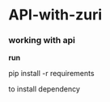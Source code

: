 # API-with-zuri
### working with api<br>
**run**
<p>pip install -r requirements</p> to install dependency